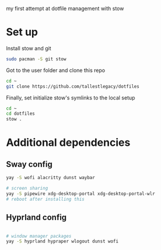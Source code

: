my first attempt at dotfile management with stow

# Set up

Install stow and git

```bash
sudo pacman -S git stow
```

Got to the user folder and clone this repo

```bash
cd ~
git clone https://github.com/tallestlegacy/dotfiles
```

Finally, set initialize stow's symlinks to the local setup

```bash
cd ~
cd dotfiles
stow .
```

# Additional dependencies

## Sway config

```bash
yay -S wofi alacritty dunst waybar

# screen sharing
yay -S pipewire xdg-desktop-portal xdg-desktop-portal-wlr
# reboot after installing this
```

## Hyprland config

```bash

# window manager packages
yay -S hyprland hypraper wlogout dunst wofi
```
